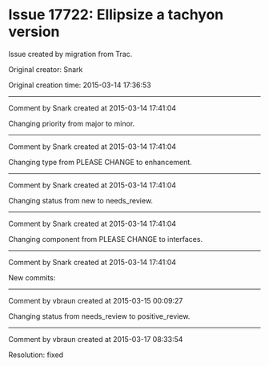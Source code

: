 # Issue 17722: Ellipsize a tachyon version

Issue created by migration from Trac.

Original creator: Snark

Original creation time: 2015-03-14 17:36:53




---

Comment by Snark created at 2015-03-14 17:41:04

Changing priority from major to minor.


---

Comment by Snark created at 2015-03-14 17:41:04

Changing type from PLEASE CHANGE to enhancement.


---

Comment by Snark created at 2015-03-14 17:41:04

Changing status from new to needs_review.


---

Comment by Snark created at 2015-03-14 17:41:04

Changing component from PLEASE CHANGE to interfaces.


---

Comment by Snark created at 2015-03-14 17:41:04

New commits:


---

Comment by vbraun created at 2015-03-15 00:09:27

Changing status from needs_review to positive_review.


---

Comment by vbraun created at 2015-03-17 08:33:54

Resolution: fixed
